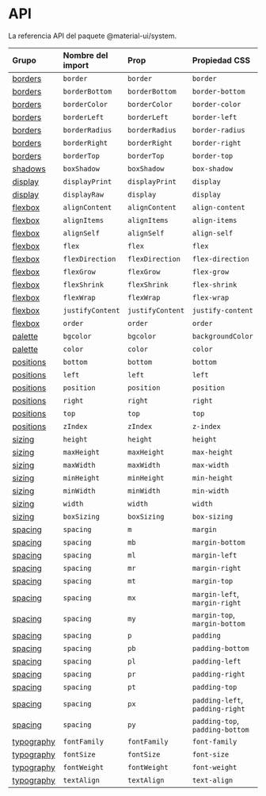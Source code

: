 # API

<p class="description">La referencia API del paquete @material-ui/system.</p>

| Grupo                             | Nombre del import | Prop             | Propiedad CSS                   | Clave del tema                                                         |
|:--------------------------------- |:----------------- |:---------------- |:------------------------------- |:---------------------------------------------------------------------- |
| [borders](/system/borders/)       | `border`          | `border`         | `border`                        | `borders`                                                              |
| [borders](/system/borders/)       | `borderBottom`    | `borderBottom`   | `border-bottom`                 | `borders`                                                              |
| [borders](/system/borders/)       | `borderColor`     | `borderColor`    | `border-color`                  | [`palette`](/customization/default-theme/?expand-path=$.palette)       |
| [borders](/system/borders/)       | `borderLeft`      | `borderLeft`     | `border-left`                   | `borders`                                                              |
| [borders](/system/borders/)       | `borderRadius`    | `borderRadius`   | `border-radius`                 | [`shape`](/customization/default-theme/?expand-path=$.shape)           |
| [borders](/system/borders/)       | `borderRight`     | `borderRight`    | `border-right`                  | `borders`                                                              |
| [borders](/system/borders/)       | `borderTop`       | `borderTop`      | `border-top`                    | `borders`                                                              |
| [shadows](/system/shadows/)       | `boxShadow`       | `boxShadow`      | `box-shadow`                    | `shadows`                                                              |
| [display](/system/display/)       | `displayPrint`    | `displayPrint`   | `display`                       | none                                                                   |
| [display](/system/display/)       | `displayRaw`      | `display`        | `display`                       | none                                                                   |
| [flexbox](/system/flexbox/)       | `alignContent`    | `alignContent`   | `align-content`                 | none                                                                   |
| [flexbox](/system/flexbox/)       | `alignItems`      | `alignItems`     | `align-items`                   | none                                                                   |
| [flexbox](/system/flexbox/)       | `alignSelf`       | `alignSelf`      | `align-self`                    | none                                                                   |
| [flexbox](/system/flexbox/)       | `flex`            | `flex`           | `flex`                          | none                                                                   |
| [flexbox](/system/flexbox/)       | `flexDirection`   | `flexDirection`  | `flex-direction`                | none                                                                   |
| [flexbox](/system/flexbox/)       | `flexGrow`        | `flexGrow`       | `flex-grow`                     | none                                                                   |
| [flexbox](/system/flexbox/)       | `flexShrink`      | `flexShrink`     | `flex-shrink`                   | none                                                                   |
| [flexbox](/system/flexbox/)       | `flexWrap`        | `flexWrap`       | `flex-wrap`                     | none                                                                   |
| [flexbox](/system/flexbox/)       | `justifyContent`  | `justifyContent` | `justify-content`               | none                                                                   |
| [flexbox](/system/flexbox/)       | `order`           | `order`          | `order`                         | none                                                                   |
| [palette](/system/palette/)       | `bgcolor`         | `bgcolor`        | `backgroundColor`               | [`palette`](/customization/default-theme/?expand-path=$.palette)       |
| [palette](/system/palette/)       | `color`           | `color`          | `color`                         | [`palette`](/customization/default-theme/?expand-path=$.palette)       |
| [positions](/system/positions/)   | `bottom`          | `bottom`         | `bottom`                        | none                                                                   |
| [positions](/system/positions/)   | `left`            | `left`           | `left`                          | none                                                                   |
| [positions](/system/positions/)   | `position`        | `position`       | `position`                      | none                                                                   |
| [positions](/system/positions/)   | `right`           | `right`          | `right`                         | none                                                                   |
| [positions](/system/positions/)   | `top`             | `top`            | `top`                           | none                                                                   |
| [positions](/system/positions/)   | `zIndex`          | `zIndex`         | `z-index`                       | [`zIndex`](/customization/default-theme/?expand-path=$.zIndex)         |
| [sizing](/system/sizing/)         | `height`          | `height`         | `height`                        | none                                                                   |
| [sizing](/system/sizing/)         | `maxHeight`       | `maxHeight`      | `max-height`                    | none                                                                   |
| [sizing](/system/sizing/)         | `maxWidth`        | `maxWidth`       | `max-width`                     | none                                                                   |
| [sizing](/system/sizing/)         | `minHeight`       | `minHeight`      | `min-height`                    | none                                                                   |
| [sizing](/system/sizing/)         | `minWidth`        | `minWidth`       | `min-width`                     | none                                                                   |
| [sizing](/system/sizing/)         | `width`           | `width`          | `width`                         | none                                                                   |
| [sizing](/system/sizing/)         | `boxSizing`       | `boxSizing`      | `box-sizing`                    | none                                                                   |
| [spacing](/system/spacing/)       | `spacing`         | `m`              | `margin`                        | [`spacing`](/customization/default-theme/?expand-path=$.spacing)       |
| [spacing](/system/spacing/)       | `spacing`         | `mb`             | `margin-bottom`                 | [`spacing`](/customization/default-theme/?expand-path=$.spacing)       |
| [spacing](/system/spacing/)       | `spacing`         | `ml`             | `margin-left`                   | [`spacing`](/customization/default-theme/?expand-path=$.spacing)       |
| [spacing](/system/spacing/)       | `spacing`         | `mr`             | `margin-right`                  | [`spacing`](/customization/default-theme/?expand-path=$.spacing)       |
| [spacing](/system/spacing/)       | `spacing`         | `mt`             | `margin-top`                    | [`spacing`](/customization/default-theme/?expand-path=$.spacing)       |
| [spacing](/system/spacing/)       | `spacing`         | `mx`             | `margin-left`, `margin-right`   | [`spacing`](/customization/default-theme/?expand-path=$.spacing)       |
| [spacing](/system/spacing/)       | `spacing`         | `my`             | `margin-top`, `margin-bottom`   | [`spacing`](/customization/default-theme/?expand-path=$.spacing)       |
| [spacing](/system/spacing/)       | `spacing`         | `p`              | `padding`                       | [`spacing`](/customization/default-theme/?expand-path=$.spacing)       |
| [spacing](/system/spacing/)       | `spacing`         | `pb`             | `padding-bottom`                | [`spacing`](/customization/default-theme/?expand-path=$.spacing)       |
| [spacing](/system/spacing/)       | `spacing`         | `pl`             | `padding-left`                  | [`spacing`](/customization/default-theme/?expand-path=$.spacing)       |
| [spacing](/system/spacing/)       | `spacing`         | `pr`             | `padding-right`                 | [`spacing`](/customization/default-theme/?expand-path=$.spacing)       |
| [spacing](/system/spacing/)       | `spacing`         | `pt`             | `padding-top`                   | [`spacing`](/customization/default-theme/?expand-path=$.spacing)       |
| [spacing](/system/spacing/)       | `spacing`         | `px`             | `padding-left`, `padding-right` | [`spacing`](/customization/default-theme/?expand-path=$.spacing)       |
| [spacing](/system/spacing/)       | `spacing`         | `py`             | `padding-top`, `padding-bottom` | [`spacing`](/customization/default-theme/?expand-path=$.spacing)       |
| [typography](/system/typography/) | `fontFamily`      | `fontFamily`     | `font-family`                   | [`typography`](/customization/default-theme/?expand-path=$.typography) |
| [typography](/system/typography/) | `fontSize`        | `fontSize`       | `font-size`                     | [`typography`](/customization/default-theme/?expand-path=$.typography) |
| [typography](/system/typography/) | `fontWeight`      | `fontWeight`     | `font-weight`                   | [`typography`](/customization/default-theme/?expand-path=$.typography) |
| [typography](/system/typography/) | `textAlign`       | `textAlign`      | `text-align`                    | none                                                                   |